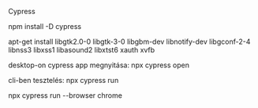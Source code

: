Cypress

npm install -D cypress

apt-get install libgtk2.0-0 libgtk-3-0 libgbm-dev libnotify-dev libgconf-2-4 libnss3 libxss1 libasound2 libxtst6 xauth xvfb

desktop-on cypress app megnyitása: npx cypress open

cli-ben tesztelés: npx cypress run

npx cypress run --browser chrome